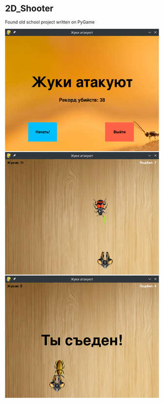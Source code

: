 # 2D_Shooter
Found old school project written on PyGame

![Alt text](/screenshots/start.png?raw=true "Start")
![Alt text](/screenshots/shot.png?raw=true "Shot")
![Alt text](/screenshots/fail.png?raw=true "Fail")
